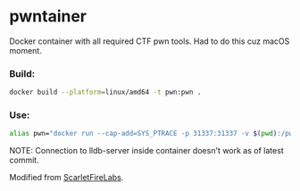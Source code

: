 # pwntainer

Docker container with all required CTF pwn tools. Had to do this cuz macOS moment.

### Build:

```sh
docker build --platform=linux/amd64 -t pwn:pwn .
```

### Use:

```sh
alias pwn="docker run --cap-add=SYS_PTRACE -p 31337:31337 -v $(pwd):/pwn -it pwn:pwn bash"
```

NOTE: Connection to lldb-server inside container doesn't work as of latest commit.

Modified from [ScarletFireLabs](https://github.com/scarletfirelabs/docker-binaryexploitation).
